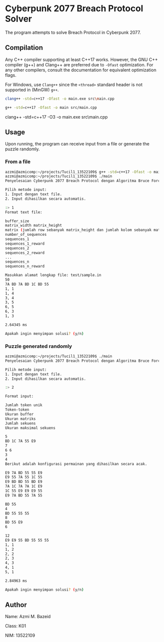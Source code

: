 # Cyberpunk 2077 Breach Protocol Solver

The program attempts to solve Breach Protocol in Cyberpunk 2077.


## Compilation

Any C++ compiler supporting at least C++17 works. However, the GNU C++ compiler (g++) and Clang++ are preferred due to `-Ofast` optimization. For any other compilers, consult the documentation for equivalent optimization flags.

For Windows, use `Clang++` since the `<thread>` standard header is not supported in (MinGW) `g++`.

```bash
clang++ -std=c++17 -Ofast -o main.exe src\main.cpp
```

```bash
g++ -std=c++17 -Ofast -o main src/main.cpp
```

clang++ -std=c++17 -O3 -o main.exe src\main.cpp

## Usage

Upon running, the program can receive input from a file or generate the puzzle randomly. 


### From a file
```bash
azzmi@azmicomp:~/projects/Tucil1_13522109$ g++ -std=c++17 -Ofast -o main src/main.cpp
azzmi@azmicomp:~/projects/Tucil1_13522109$ ./main 
Penyelesaian Cyberpunk 2077 Breach Protocol dengan Algoritma Bruce Force.

Pilih metode input:
1. Input dengan text file.
2. Input dihasilkan secara automatis.

:> 1
Format text file:

buffer_size
matrix_width matrix_height
matrix (jumlah row sebanyak matrix_height dan jumlah kolom sebanyak matrix_width)
number_of_sequences
sequences_1
sequences_1_reward
sequences_2
sequences_2_reward
...
sequences_n
sequences_n_reward

Masukkan alamat lengkap file: test/sample.in
50
7A BD 7A BD 1C BD 55 
1, 1
1, 4
3, 4
3, 5
6, 5
6, 3
1, 3

2.64345 ms

Apakah ingin menyimpan solusi? (y/n)
```

### Puzzle generated randomly
```bash
azzmi@azmicomp:~/projects/Tucil1_13522109$ ./main 
Penyelesaian Cyberpunk 2077 Breach Protocol dengan Algoritma Bruce Force.

Pilih metode input:
1. Input dengan text file.
2. Input dihasilkan secara automatis.

:> 2

Format input:

Jumlah token unik
Token-token
Ukuran buffer
Ukuran matriks
Jumlah sekuens
Ukuran maksimal sekuens

5
BD 1C 7A 55 E9
7
6 6
3
4
Berikut adalah konfigurasi permainan yang dihasilkan secara acak.

E9 7A BD 55 55 E9 
E9 55 7A 55 1C 55 
E9 BD BD 55 BD E9 
7A 1C 7A 7A 1C E9 
1C 55 E9 E9 E9 55 
E9 7A BD 55 7A 55 

BD 55 
4
BD 55 55 55 
8
BD 55 E9 
6

12
E9 E9 55 BD 55 55 55 
1, 1
1, 2
2, 2
2, 3
4, 3
4, 1
5, 1

2.84963 ms

Apakah ingin menyimpan solusi? (y/n)
```



## Author

Name: Azmi M. Bazeid

Class: K01

NIM: 13522109